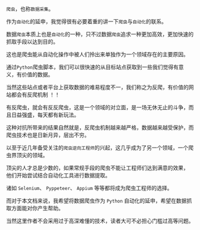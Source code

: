 
`爬虫`，也称`数据采集`。

作为`自动化`的延申，我觉得很有必要着重的讲一下`爬虫`与`自动化`的联系。

数据`爬虫`本质上也是`自动化`的一种，只不过数据`爬虫`追求一种更加高效，更加快速的抓取手段以达到目的。

这也是爬虫能从自动化操作中被人们拎出来单独作为一个领域存在的主要原因。

通过`Python`爬虫脚本，我们可以很快速的从目标站点获取到一些我们觉得有意义，有价值的数据。

当然这些站点或者平台上获取数据的难易程度不一，我们称之为反爬，有价值的网站都会有反爬机制 ！！

有反爬虫，就会有反反爬虫，这是一个领域的对立面，是一场无休无止的斗争，而且日益强盛，每天都有新玩法。

这种对抗所带来的结果自然就是，反爬虫机制越来越严格，数据越来越受保护，而爬虫技术也是日新月异，层出不穷。

以至于近几年备受关注的`爬虫逆向工程师`的兴起，这几乎成为了另一个领域，一个爬虫界顶尖的领域。

顶尖的人才总是少数的，如果常规手段的爬虫不能让工程师们达到满意的效果， 他们开始尝试结合自动化工具进行数据提取。

诸如 `Selenium`、 `Pyppeteer`、 `Appium` 等等都将成为爬虫工程师的选择。

而对于本文档来说，我希望将数据爬虫作为 `Python` 自动化的延申，希望在数据抓取方面能对你产生帮助。

当然这里作者不会采用过于高深难懂的技术，读者大可不必担心门槛过高等问题。

